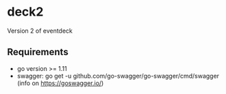 # deck2
Version 2 of eventdeck

## Requirements

- go version >= 1.11
- swagger: go get -u github.com/go-swagger/go-swagger/cmd/swagger (info on https://goswagger.io/)

